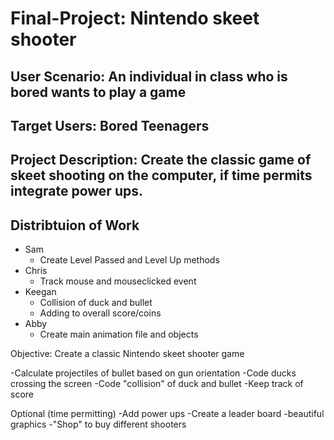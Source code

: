 # Final-Project: Nintendo skeet shooter

## User Scenario: An individual in class who is bored wants to play a game

## Target Users: Bored Teenagers

## Project Description: Create the classic game of skeet shooting on the computer, if time permits integrate power ups.

## Distribtuion of Work
+ Sam
  - Create Level Passed and Level Up methods
+ Chris
  - Track mouse and mouseclicked event
+ Keegan 
  - Collision of duck and bullet
  - Adding to overall score/coins
+ Abby
  - Create main animation file and objects



Objective: Create a classic Nintendo skeet shooter game 

  -Calculate projectiles of bullet based on gun orientation
  -Code ducks crossing the screen
  -Code "collision" of duck and bullet
  -Keep track of score

Optional (time permitting)
  -Add power ups
  -Create a leader board
  -beautiful graphics
  -"Shop" to buy different shooters
